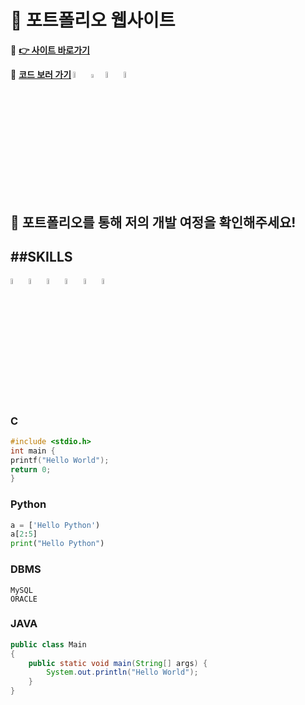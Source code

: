 # 🎨 포트폴리오 웹사이트
🔗 **[👉 사이트 바로가기](https://guensoo.github.io)**

🔗 **[코드 보러 가기](https://github.com/guensoo/guensoo.github.io) <image src="img/html.svg.png" width="5%" height="5%">  <image src="img/css.svg.png" width="4%" height="4%"> <image src="img/JavaScript.png" width="5%" height="5%"> <image src="img/logo512.png" width="5%" height="5%">**

👀 포트폴리오를 통해 저의 개발 여정을 확인해주세요!
---
##SKILLS
---
<image src="img/c.png" width="5%" height="5%"> <image src="img/python.webp" width="5%" height="5%"> <image src="img/mysql.png" width="5%" height="5%"> <image src="img/oracle.png" width="5%" height="5%"> <image src="img/java_icon.png" width="5%" height="5%"> <image src="img/springBoot.png" width="5%" height="5%">
### C
```C
#include <stdio.h>
int main {
printf("Hello World");
return 0;
}
```

### Python

```Python
a = ['Hello Python')
a[2:5]
print("Hello Python")
```

### DBMS
```DBMS
MySQL
ORACLE
```

### JAVA
```JAVA
public class Main
{
	public static void main(String[] args) {
		System.out.println("Hello World");
	}
}
```
